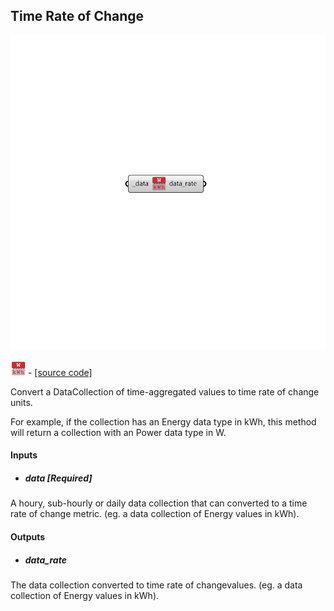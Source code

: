 ## Time Rate of Change

![](../../images/components/Time_Rate_of_Change.png)

![](../../images/icons/Time_Rate_of_Change.png) - [[source code]](https://github.com/ladybug-tools/ladybug-grasshopper/blob/master/ladybug_grasshopper/src//LB%20Time%20Rate%20of%20Change.py)


Convert a DataCollection of time-aggregated values to time rate of change units. 

For example, if the collection has an Energy data type in kWh, this method will return a collection with an Power data type in W. 



#### Inputs
* ##### data [Required]
A houry, sub-hourly or daily data collection that can converted to a time rate of change metric. (eg. a data collection of Energy values in kWh). 

#### Outputs
* ##### data_rate
The data collection converted to time rate of changevalues. (eg. a data collection of Energy values in kWh). 